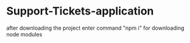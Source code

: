 # Support-Tickets-application

after downloading the project enter command "npm i" for downloading node modules
